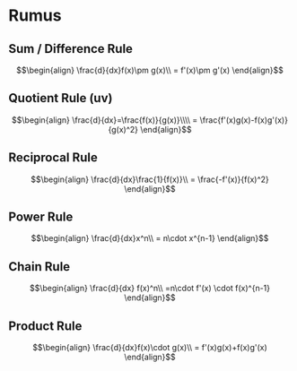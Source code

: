 # Rumus
## Sum / Difference Rule
$$\begin{align}
\frac{d}{dx}f(x)\pm g(x)\\
= f'(x)\pm g'(x)
\end{align}$$
## Quotient Rule (uv)
$$\begin{align}
\frac{d}{dx}=\frac{f(x)}{g(x)}\\\\
= \frac{f'(x)g(x)-f(x)g'(x)}{g(x)^2}
\end{align}$$
## Reciprocal Rule
$$\begin{align}
\frac{d}{dx}\frac{1}{f(x)}\\
= \frac{-f'(x)}{f(x)^2}
\end{align}$$
## Power Rule
$$\begin{align}
\frac{d}{dx}x^n\\
= n\cdot x^{n-1}
\end{align}$$
## Chain Rule
$$\begin{align}
\frac{d}{dx} f(x)^n\\
=n\cdot f'(x) \cdot f(x)^{n-1}
\end{align}$$
## Product Rule
$$\begin{align}
\frac{d}{dx}f(x)\cdot g(x)\\
= f'(x)g(x)+f(x)g'(x)
\end{align}$$